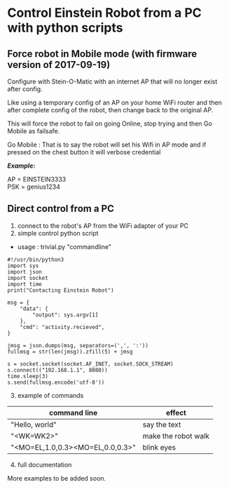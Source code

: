 # Control Einstein Robot from a PC with python scripts

## Force robot in Mobile mode (with firmware version of 2017-09-19)
Configure with Stein-O-Matic with an internet AP that will no longer exist after config.

Like using a temporary config of an AP on your home WiFi router and then after complete config of the robot, then change back to the original AP.

This will force  the robot to fail on going Online, stop trying and then Go Mobile as failsafe.

Go Mobile : That is to say the robot will set his Wifi in AP mode and if pressed on the chest button it will verbose credential

***Example:***

AP = EINSTEIN3333\
PSK = genius1234

## Direct control from a PC
1. connect to the robot's AP from the WiFi adapter of your PC
2. simple control python script

  - usage : trivial.py "commandline"
```
#!/usr/bin/python3
import sys
import json
import socket
import time
print("Contacting Einstein Robot")

msg = {
    "data": {
        "output": sys.argv[1]
    },
    "cmd": "activity.recieved",
}

jmsg = json.dumps(msg, separators=(',', ':'))
fullmsg = str(len(jmsg)).zfill(5) + jmsg

s = socket.socket(socket.AF_INET, socket.SOCK_STREAM)
s.connect(("192.168.1.1", 8080))
time.sleep(3)
s.send(fullmsg.encode('utf-8'))
```
3. example of commands

| command line  |     effect    |
| --------------- | ------------- |
| "Hello, world"  | say the text  |
|  "<WK=WK2>" | make the robot walk  |
|  "<MO=EL,1.0,0.3><PM><MO=EL,0.0,0.3>" | blink eyes  |

4. full documentation

More examples to be added soon.



